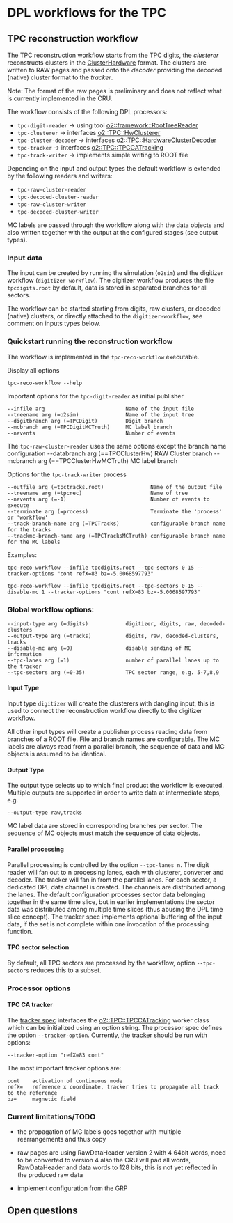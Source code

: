# DPL workflows for the TPC

## TPC reconstruction workflow
The TPC reconstruction workflow starts from the TPC digits, the *clusterer* reconstructs clusters in the
[ClusterHardware](../../../DataFormats/Detectors/TPC/include/DataFormatsTPC/ClusterHardware.h) format.
The clusters are written to RAW pages and passed onto the *decoder* providing the decoded (native) cluster
format to the *tracker*.

Note: The format of the raw pages is preliminary and does not reflect what is currently implemented in the CRU.

The workflow consists of the following DPL processors:

* `tpc-digit-reader` -> using tool [o2::framework::RootTreeReader](../../../Framework/Utils/include/Utils/RootTreeReader.h)
* `tpc-clusterer` -> interfaces [o2::TPC::HwClusterer](../reconstruction/include/TPCReconstruction/HwClusterer.h)
* `tpc-cluster-decoder` -> interfaces [o2::TPC::HardwareClusterDecoder](../reconstruction/include/TPCReconstruction/HardwareClusterDecoder.h)
* `tpc-tracker`	-> interfaces [o2::TPC::TPCCATracking](../reconstruction/include/TPCReconstruction/TPCCATracking.h)
* `tpc-track-writer` -> implements simple writing to ROOT file

Depending on the input and output types the default workflow is extended by the following readers and writers:
* `tpc-raw-cluster-reader`
* `tpc-decoded-cluster-reader`
* `tpc-raw-cluster-writer`
* `tpc-decoded-cluster-writer`


MC labels are passed through the workflow along with the data objects and also written together with the
output at the configured stages (see output types).

### Input data
The input can be created by running the simulation (`o2sim`) and the digitizer workflow (`digitizer-workflow`).
The digitizer workflow produces the file `tpcdigits.root` by default, data is stored in separated branches for
all sectors.

The workflow can be started starting from digits, raw clusters, or decoded (native) clusters, or directly attached to the
`digitizer-workflow`, see comment on inputs types below.

### Quickstart running the reconstruction workflow
The workflow is implemented in the `tpc-reco-workflow` executable.

Display all options
```
tpc-reco-workflow --help
```

Important options for the `tpc-digit-reader` as initial publisher
```
--infile arg                          Name of the input file
--treename arg (=o2sim)               Name of the input tree
--digitbranch arg (=TPCDigit)         Digit branch
--mcbranch arg (=TPCDigitMCTruth)     MC label branch
--nevents                             Number of events
```

The `tpc-raw-cluster-reader` uses the same options except the branch name configuration
--databranch arg (==TPCClusterHw)       RAW Cluster branch
--mcbranch arg (==TPCClusterHwMCTruth)  MC label branch

Options for the `tpc-track-writer` process
```
--outfile arg (=tpctracks.root)               Name of the output file
--treename arg (=tpcrec)                      Name of tree
--nevents arg (=-1)                           Number of events to execute
--terminate arg (=process)                    Terminate the 'process' or 'workflow'
--track-branch-name arg (=TPCTracks)          configurable branch name for the tracks
--trackmc-branch-name arg (=TPCTracksMCTruth) configurable branch name for the MC labels
```

Examples:
```
tpc-reco-workflow --infile tpcdigits.root --tpc-sectors 0-15 --tracker-options "cont refX=83 bz=-5.0068597793"
```

```
tpc-reco-workflow --infile tpcdigits.root --tpc-sectors 0-15 --disable-mc 1 --tracker-options "cont refX=83 bz=-5.0068597793"
```

### Global workflow options:
```
--input-type arg (=digits)            digitizer, digits, raw, decoded-clusters
--output-type arg (=tracks)           digits, raw, decoded-clusters, tracks
--disable-mc arg (=0)                 disable sending of MC information
--tpc-lanes arg (=1)                  number of parallel lanes up to the tracker
--tpc-sectors arg (=0-35)             TPC sector range, e.g. 5-7,8,9
```

#### Input Type
Input type `digitizer` will create the clusterers with dangling input, this is used
to connect the reconstruction workflow directly to the digitizer workflow.

All other input types will create a publisher process reading data from branches of
a ROOT file. File and branch names are configurable. The MC labels are always read
from a parallel branch, the sequence of data and MC objects is assumed to be identical.

#### Output Type
The output type selects up to which final product the workflow is executed. Multiple outputs
are supported in order to write data at intermediate steps, e.g.
```
--output-type raw,tracks
```

MC label data are stored in corresponding branches per sector. The sequence of MC objects must match
the sequence of data objects.

#### Parallel processing
Parallel processing is controlled by the option `--tpc-lanes n`. The digit reader will fan out to n processing
lanes, each with clusterer, converter and decoder. The tracker will fan in from the parallel lanes.
For each sector, a dedicated DPL data channel is created. The channels are distributed among the lanes.
The default configuration processes sector data belonging together in the same time slice, but in earlier
implementations the sector data was distributed among multiple time slices (thus abusing the DPL time
slice concept). The tracker spec implements optional buffering of the input data, if the set is not complete
within one invocation of the processing function.

#### TPC sector selection
By default, all TPC sectors are processed by the workflow, option `--tpc-sectors` reduces this to a subset.

### Processor options

#### TPC CA tracker
The [tracker spec](src/CATrackerSpec.cxx) interfaces the [o2::TPC::TPCCATracking](../reconstruction/include/TPCReconstruction/TPCCATracking.h)
worker class which can be initialized using an option string. The processor spec defines the option `--tracker-option`. Currently, the tracker
should be run with options:
```
--tracker-option "refX=83 cont"
```

The most important tracker options are:
```
cont    activation of continuous mode
refX=   reference x coordinate, tracker tries to propagate all track to the reference
bz=     magnetic field
```

### Current limitations/TODO
* the propagation of MC labels goes together with multiple rearrangements and thus copy
* raw pages are using RawDataHeader version 2 with 4 64bit words, need to be converted to version 4
  also the CRU will pad all words, RawDataHeader and data words to 128 bits, this is not yet reflected
  in the produced raw data

* implement configuration from the GRP

## Open questions
